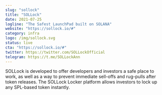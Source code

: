 ```yaml
---
slug: "sollock"
title: "SOLLock"
date: 2021-07-25
logline: "The Safest LaunchPad built on SOLANA"
website: "https://sollock.io/#"
category: infra
logo: /img/sollock.svg
status: live
cta: "https://sollock.io/#"
twitter: https://twitter.com/SOLLockOfficial
telegram: https://t.me/SOLLockAnn
---
```


SOLLock is developed to offer developers and investors a safe place to work, as well as a way to prevent immediate sell-offs and rug-pulls after token releases. The SOLLock Locker platform allows investors to lock up any SPL-based token instantly.
